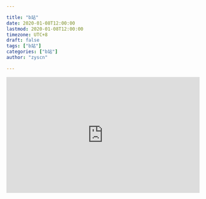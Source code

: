 ```yaml
---

title: "b站"
date: 2020-01-08T12:00:00
lastmod: 2020-01-08T12:00:00
timezone: UTC+8
draft: false
tags: ["b站"]
categories: ["b站"]
author: "zyscn"

---
```


<div style="position: relative; padding: 30% 45%;">
<iframe style="position: absolute; width: 100%; height: 100%; left: 0; top: 0;" src="https://player.bilibili.com/player.html?cid=145147963&aid=84267566&page=1&as_wide=1&high_quality=1&danmaku=0" frameborder="no" scrolling="no"></iframe>
</div>
